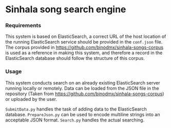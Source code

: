 # Sinhala song search engine

### Requirements
This system is based on ElasticSearch, a correct URL of the host location of the running ElasticSearch service should be provided in the `conf.json` file. The corpus provided in https://github.com/binodmx/sinhala-songs-corpus is used as a reference in making this system, and therefore a record in the ElasticSearch database should follow the structure of this corpus.

### Usage
This system conducts search on an already existing ElasticSearch server running locally or remotely. Data can be loaded from the JSON file in the repository (Taken from https://github.com/binodmx/sinhala-songs-corpus) or uploaded by the user. 

`SubmitData.py` handles the task of adding data to the ElasticSearch database. `PrepareJson.py` can be used to encode multiline strings into an acceptable JSON format.
`Search.py` handles the actual searching.